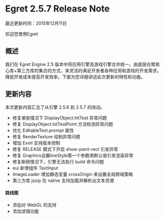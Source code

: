 Egret 2.5.7 Release Note
===============================


最近更新时间：2015年12月11日


欢迎您使用Egret

## 概述

我们在 Egret Engine 2.5 版本中将应用引擎及游戏引擎合并统一。由底层白鹭核心库+第三方库的集合的方式，来灵活的满足开发者各种应用和游戏的开发需求。降低开发成本提高开发效率。下面为您详细讲述此次更新的特性和功能。

## 更新内容

本次更新内容汇总了从引擎 2.5.6 到 2.5.7 的改动。


* 修复某些情况下 DisplayObject.hitTest 异常问题
* 修复 DisplayObject.hitTestPoint 方法检测异常问题
* 优化 EditableText.prompt 属性
* 修复 RenderTexture 绘制异常问题
* 增加 Exml 支持版本控制
* 修复 RELEASE 模式下开启 show-paint-rect 引发异常
* 修复 Graphics设置lineStyle第一个参数用默认值引发渲染异常
* 修复断网情况下，引擎无法执行 build 命令问题
* eui 新增组件 TextInput
* ImageLoader 增加静态变量 crossOrigin 来设置全局跨域策略
* 第三方库 jszip 在 native 支持加载并解析出文本资源



#### 路线图
* 添加对 WebGL 的支持
* 添加滤镜功能